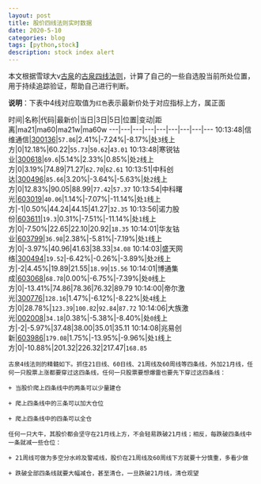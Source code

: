 ```yaml
---
layout: post
title: 股价四线法则实时数据
date: 2020-5-10
categories: blog
tags: [python,stock]
description: stock index alert
---
```



本文根据雪球大v[古泉](https://xueqiu.com/u/7148646888)的[古泉四线法则](https://xueqiu.com/7148646888/130498192)，计算了自己的一些自选股当前所处位置，用于持续追踪验证，帮助自己进行判断。

**说明**：下表中4线对应取值为`红色`表示最新价处于对应指标上方，属正面

时间|名称|代码|最新价|当日|3日|5日|位置|变动|距离|ma21|ma60|ma21w|ma60w
---|---|---|---|---|---|---|---|---
10:13:48|信维通信|[300136](https://xueqiu.com/S/SZ300136)|`57.86`|2.41%|-7.24%|-8.17%|处`3`线上方|0|12.18%|60.22|`55.73`|`50.62`|`43.01`
10:13:48|寒锐钴业|[300618](https://xueqiu.com/S/SZ300618)|`69.6`|5.14%|2.33%|0.85%|处`2`线上方|0|3.19%|74.89|71.27|`62.70`|`62.61`
10:13:51|中科创达|[300496](https://xueqiu.com/S/SZ300496)|`85.66`|3.20%|-3.64%|-5.63%|处`2`线上方|0|12.83%|90.05|88.99|`77.42`|`57.37`
10:13:54|中科曙光|[603019](https://xueqiu.com/S/SH603019)|`40.06`|1.14%|-7.07%|-11.14%|处`1`线上方|-1|0.50%|44.24|44.15|41.27|`32.35`
10:13:56|诺力股份|[603611](https://xueqiu.com/S/SH603611)|`19.3`|0.31%|-7.51%|-11.14%|处`1`线上方|0|-7.50%|22.65|22.10|20.92|`18.35`
10:14:01|华友钴业|[603799](https://xueqiu.com/S/SH603799)|`36.98`|2.38%|-5.81%|-7.19%|处`1`线上方|0|-3.97%|40.96|41.63|38.33|`34.08`
10:14:03|盛天网络|[300494](https://xueqiu.com/S/SZ300494)|`19.52`|-6.42%|-0.26%|-3.89%|处`2`线上方|-2|4.45%|19.89|21.55|`18.99`|`15.56`
10:14:01|博通集成|[603068](https://xueqiu.com/S/SH603068)|`68.78`|0.00%|-6.75%|-7.39%|处`0`线上方|0|-13.41%|74.86|78.36|76.32|89.79
10:14:00|帝尔激光|[300776](https://xueqiu.com/S/SZ300776)|`128.16`|1.47%|-6.12%|-8.22%|处`4`线上方|0|28.78%|`123.39`|`100.82`|`92.84`|`87.72`
10:14:06|大族激光|[002008](https://xueqiu.com/S/SZ002008)|`34.18`|0.38%|-5.38%|-8.40%|处`0`线上方|-2|-5.97%|37.48|38.00|35.01|35.11
10:14:08|兆易创新|[603986](https://xueqiu.com/S/SH603986)|`179.08`|1.75%|-13.95%|-9.96%|处`1`线上方|0|-10.88%|201.32|226.32|217.47|`168.85`

```
古泉4线法则的精髓如下。抓住21日线、60日线、21周线及60周线等四条线，外加21月线，任何一只股票上涨都要穿过这四条线，任何一只股票要想爆雷也要先下穿过这四条线：

+ 当股价爬上四条线中的两条可以少量建仓

+ 爬上四条线中的三条可以加大仓位

+ 爬上四条线中的四条可以全仓

任何一只大牛，其股价都会坚守在21月线上方，不会轻易跌破21月线；相反，每跌破四条线中一条就减一些仓位：

+ 21周线可做为多空分水岭及警戒线，股价在21周线及60周线下方就要十分慎重，多看少做

+ 跌破全部四条线就要大幅减仓，甚至清仓，一旦跌破21月线，清仓观望
```